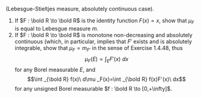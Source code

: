 (Lebesgue-Stieltjes measure, absolutely continuous case).
1. If $F : \bold R \to \bold R$ is the identity function $F(x)=x$, show that $\mu _F$ is equal to Lebesgue measure $m$.
2. If $F : \bold R \to \bold R$ is monotone non-decreasing and absolutely continuous (which, in particular, implies that $F'$ exists and is absolutely integrable, show that $\mu _F=m _{F'}$ in the sense of Exercise 1.4.48, thus $$\mu _F(E)=\int _E F'(x)\ dx$$ for any Borel measurable $E$, and $$\int _{\bold R} f(x)\ d\mu _F(x)=\int _{\bold R} f(x)F'(x)\ dx$$ for any unsigned Borel measurable $f : \bold R \to [0,+\infty]$.